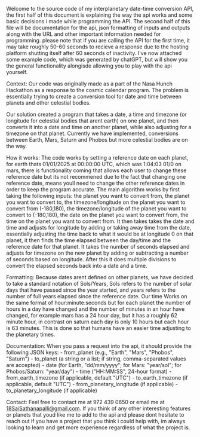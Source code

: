 Welcome to the source code of my interplanetary date-time conversion API, the first half of this document is explaining the way the api works and some basic decisions i made while programming the API. The second half of this file will be documentation for the api, json formatting of inputs and outputs along with the URL and other important information needed for programming. please note that if you are calling the API for the first time, it may take roughly 50-60 seconds to recieve a response due to the hosting platform shutting itself after 60 seconds of inactivity. I've now attached some example code, which was generated by chatGPT, but will show you the general functionality alongisde allowing you to play with the api yourself.

Context:
Our code was originally made as a part of the Nasa Hunch Hackathon as a response to the cosmic calendar program. The problem is essentially trying to create a conversion tool for date and time between planets and other celestial bodies.

Our solution created a program that takes a date, a time and timezone (or longitude for celestial bodies that arent earth) on one planet, and then converts it into a date and time on another planet, while also adjusting for a timezone on that planet. Currently we have implemented, conversions between Earth, Mars, Saturn and Phobos but more celestial bodies are on the way.

How it works:
The code works by setting a reference date on each planet, for earth thats 01/01/2025 at 00:00:00 UTC, which was 1:04:03 01/0 on mars, there is functionality coming that allows each user to change these reference date but its not recommened due to the fact that changing one reference date, means youll need to change the other reference dates in order to keep the program accurate. The main algorithm works by first taking the following inputs: the planet you want to convert from, the planet you want to convert to, the timezone/longitude on the planet you want to convert from (-180,180), the timezone/longitude of the planet you want to convert to (-180,180), the date on the planet you want to convert from, the time on the planet you want to convert from. It then takes takes the date and time and adjusts for longitude by adding or taking away time from the date, essentially adjusting the time back to what it would be at longitude 0 on that planet, it then finds the time elapsed between the day/time and the reference date for that planet. It takes the number of seconds elapsed and adjusts for timezone on the new planet by adding or subtracting a number of seconds based on longitude. After this it does multiple divisions to convert the elapsed seconds back into a date and a time.

Formatting:
Because dates arent defined on other planets, we have decided to take a standard notation of Sols/Years, Sols refers to the number of solar days that have passed since the year started, and years refers to the number of full years elapsed since the reference date. Our time Works on the same format of hour:minute:seconds but for each planet the number of hours in a day have changed and the number of minutes in an hour have changed, for example mars has a 24 hour day, but it has a roughly 62 minute hour, in contrast on saturn each day is only 10 hours but each hour is 63 minutes. This is done so that humans have an easier time adjusting to the planetary times.

Documentation:
When you pass a request into the api, it should provide the following JSON keys:
      - from_planet (e.g., "Earth", "Mars", "Phobos", "Saturn")
      - to_planet (a string or a list; if string, comma-separated values are accepted)
      - date (for Earth, "dd/mm/yyyy"; for Mars: "year/sol"; for Phobos/Saturn: "year/day")
      - time ("HH:MM:SS", 24-hour format)
      - from_earth_timezone (if applicable, default "UTC")
      - to_earth_timezone (if applicable, default "UTC")
      - from_planetary_longitude (if applicable)
      - to_planetary_longitude (if applicable)



Contact:
Feel free to contact me at 972 439 0650 or email me at 18SaiSathanapalli@gmail.com. If you think of any other interesting features or planets that youd like me to add to the api and please dont hesitate to reach out if you have a project that you think i could help with, im always looking to learn and get more experience regardless of what the project is.
